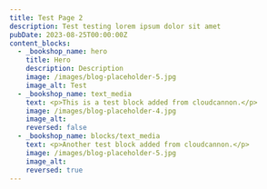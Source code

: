 ```yaml
---
title: Test Page 2
description: Test testing lorem ipsum dolor sit amet
pubDate: 2023-08-25T00:00:00Z
content_blocks:
  - _bookshop_name: hero
    title: Hero
    description: Description
    image: /images/blog-placeholder-5.jpg
    image_alt: Test
  - _bookshop_name: text_media
    text: <p>This is a test block added from cloudcannon.</p>
    image: /images/blog-placeholder-4.jpg
    image_alt:
    reversed: false
  - _bookshop_name: blocks/text_media
    text: <p>Another test block added from cloudcannon.</p>
    image: /images/blog-placeholder-5.jpg
    image_alt:
    reversed: true
---
```

